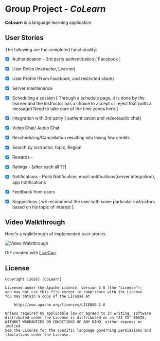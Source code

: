 # Group Project - *CoLearn*

**CoLearn** is a language learning application

## User Stories

The following are the completed functionality:

- [X] Authentication - 3rd party authentication [ Facebook ]
- [X] User Roles (Instructor, Learner)
- [X] User Profile (From Facebook, and restricted share)
- [X] Server maintenance
- [X] Scheduling a session [ Through a schedule page, it is done by the learner and the instructor has a choice to accept or reject that (with a message) Need to take care of the time zones here.]
- [X] Integration with 3rd party [ authentication and video/audio chat]
- [X] Video Chat/ Audio Chat
- [X] Rescheduling/Cancellation resulting into losing few credits
- [X] Search by instructor, topic, Region
- [X] Rewards -  
- [X] Ratings - [after each all ??]
- [X] Notifications - Push Notification, email notifications(server integration), app notifications
- [X] Feedback from users
- [X] Suggestions [ we recommend the user with some particular instructors based on his topic of interest ].


## Video Walkthrough 

Here's a walkthrough of implemented user stories:

<img src='*' title='TweetBox' width='' alt='Video Walkthrough' />

GIF created with [LiceCap](http://www.cockos.com/licecap/).


## License

    Copyright [2016] [CoLearn]

    Licensed under the Apache License, Version 2.0 (the "License");
    you may not use this file except in compliance with the License.
    You may obtain a copy of the License at

        http://www.apache.org/licenses/LICENSE-2.0

    Unless required by applicable law or agreed to in writing, software
    distributed under the License is distributed on an "AS IS" BASIS,
    WITHOUT WARRANTIES OR CONDITIONS OF ANY KIND, either express or implied.
    See the License for the specific language governing permissions and
    limitations under the License.